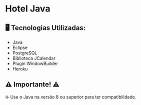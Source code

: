 # Hotel Java



## 🖥️ Tecnologias Utilizadas:

- Java
- Eclipse
- PostgreSQL
- Biblioteca JCalendar
- Plugin WindowBuilder 
- Heroku


## ⚠️ Importante! ⚠️

☕ Use o Java na versão 8 ou superior para ter compatibilidade. 





